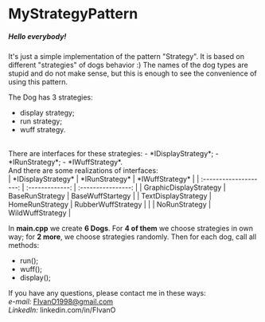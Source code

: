 # MyStrategyPattern

##### Hello everybody!

It's just a simple implementation of the pattern "Strategy".
It is based on different "strategies" of dogs behavior :)
The names of the dog types are stupid and do not make sense, but this is enough to see the convenience of using this pattern.

The Dog has 3 strategies:
- display strategy;
- run strategy;
- wuff strategy.

<br/>
There are interfaces for these strategies:
- *IDisplayStrategy*;
- *IRunStrategy*;
- *IWuffStrategy*.

<br/>
And there are some realizations of interfaces: <br/>
| *IDisplayStrategy*     | *IRunStrategy*  | *IWuffStrategy*    |
| :--------------------: | :-------------: | :----------------: |
| GraphicDisplayStrategy | BaseRunStrategy | BaseWuffStartegy   |
| TextDisplayStrategy    | HomeRunStrategy | RubberWuffStrategy |
|                        | NoRunStrategy   | WildWuffStrategy   |

In **main.cpp** we create **6 Dogs**. 
For **4 of them** we choose strategies in own way; for **2 more**, we choose strategies randomly. 
Then for each dog, call all methods: 
- run(); 
- wuff(); 
- display();

If you have any questions, please contact me in these ways: <br/>
*e-mail:* FIvanO1998@gmail.com <br/>
*LinkedIn:* linkedin.com/in/FIvanO
